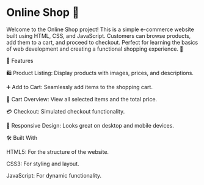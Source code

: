 
# Online Shop 🛒

Welcome to the Online Shop project! This is a simple e-commerce website built using HTML, CSS, and JavaScript. Customers can browse products, add them to a cart, and proceed to checkout. Perfect for learning the basics of web development and creating a functional shopping experience. 🌟

📜 Features

🛍️ Product Listing: Display products with images, prices, and descriptions.

➕ Add to Cart: Seamlessly add items to the shopping cart.

🧾 Cart Overview: View all selected items and the total price.

💳 Checkout: Simulated checkout functionality.

📱 Responsive Design: Looks great on desktop and mobile devices.

🛠️ Built With

HTML5: For the structure of the website.

CSS3: For styling and layout.

JavaScript: For dynamic functionality.
